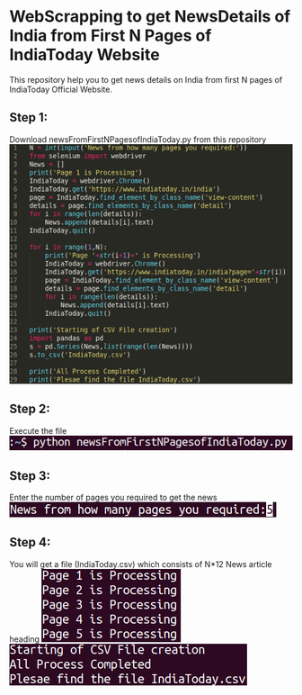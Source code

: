 # WebScrapping to get NewsDetails of India from First N Pages of IndiaToday Website
This repository help you to get news details on India from first N pages of IndiaToday Official Website.
## Step 1:
Download newsFromFirstNPagesofIndiaToday.py from this repository
![htr](./img/WSIT1.png)
## Step 2:
Execute the file
![htr](./img/WSIT2.png)
## Step 3:
Enter the number of pages you required to get the news
![htr](./img/WSIT3.png)
## Step 4:
You will get a file (IndiaToday.csv) which consists of N*12 News article heading
![htr](./img/WSIT4.png)
![htr](./img/WSIT5.png)
